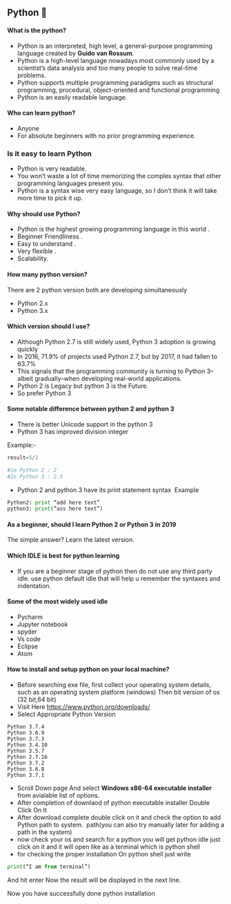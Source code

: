 ## Python :snake:
#### What is the python?
- Python is an interpreted, high level, a general-purpose programming language created by **Guido van Rossum**. 
- Python is a high-level language nowadays most commonly used by a scientist’s data analysis and too many people to solve real-time problems.
- Python supports multiple programming paradigms such as structural programming, procedural, object-oriented and functional programming
- Python is an easily readable language.


#### Who can learn python?
- Anyone 
- For absolute beginners with no prior programming experience.


### Is it easy to learn Python 
- Python is very readable. 
- You won’t waste a lot of time memorizing the complex syntax that other programming languages present you.
- Python is a syntax wise very easy language, so I don’t think it will take more time to pick it up.

#### Why should use Python?
- Python is the highest growing programming language in this world .
- Beginner Friendliness .
- Easy to understand .
- Very flexible .
- Scalability. 

#### How many python version?
There are 2 python version both are developing simultaneously
- Python 2.x 
- Python 3.x 

#### Which version should I use?
- Although Python 2.7 is still widely used, Python 3 adoption is growing quickly 
- In 2016, 71.9% of projects used Python 2.7, but by 2017, it had fallen to 63.7% 
- This signals that the programming community is turning to Python 3–albeit gradually–when developing real-world applications.
- Python 2 is Legacy but python 3 is the Future.
- So prefer Python 3

#### Some notable difference between python 2 and python 3
- There is better Unicode support in the python 3
- Python 3 has improved division integer

Example:-

```python
result=5/2

#in Python 2 : 2
#In Python 3 : 2.5
```

- Python 2 and python 3 have its print statement syntax 
Example

```python
Python2: print “add here text”
python3: print(“ass here text”)
```

#### As a beginner, should I learn Python 2 or Python 3 in 2019
The simple answer? Learn the latest version.


#### Which IDLE is best for python learning
- If you are a beginner stage of python then do not use any third party idle. use python default idle that will help u remember the syntaxes and indentation.

#### Some of the most widely used idle
- Pycharm 
- Jupyter notebook 
- spyder 
- Vs code 
- Eclipse 
- Atom 

#### How to install and setup python on your local machine?
- Before searching exe file, first collect your operating system details, such as an operating system platform (windows)
Then bit version of os (32 bit,64 bit)
- Visit Here https://www.python.org/downloads/
- Select Appropriate Python Version 
```
Python 3.7.4
Python 3.6.9
Python 3.7.3
Python 3.4.10
Python 3.5.7
Python 2.7.16
Python 3.7.2
Python 3.6.8
Python 3.7.1
```
- Scroll Down page And select **Windows x86-64 executable installer** from avialable list of options.
- After completion of downlaod of python executable installer Double Click On It 
- After download complete double click on it and check the option to add Python path to system. 
path(you can also try manually later for adding a path in the system)
- now check your os and search for a python you will get python idle just click on it and it will open like as a terminal which is python shell
- for checking the proper installation
On python shell just write
```python
print(“I am from terminal”)  
```
And hit enter
Now the result will be displayed in the next line.

Now you have successfully done python installation
